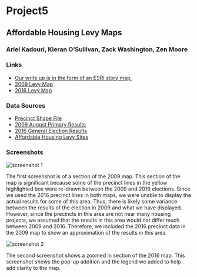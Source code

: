 # Project5
## Affordable Housing Levy Maps
### Ariel Kadouri, Kieran O’Sullivan, Zack Washington, Zen Moore

### Links
* [Our write up is in the form of an ESRI story map.](http://uw-geog.maps.arcgis.com/apps/Cascade/index.html?appid=593d32ca56d741f585d46ce1a265bf7e)
* [2009 Levy Map](http://students.washington.edu/akadouri/2009map.html)
* [2016 Levy Map](http://students.washington.edu/akadouri/2016map.html)

### Data Sources
* [Precinct Shape File](https://github.com/aaron-strauss/precinct-shapefiles/tree/master/wa)
* [2009 August Primary Results](https://data.kingcounty.gov/Election-results/2009-General-Election-Results-by-precinct-complete/c34s-iuef)
* [2016 General Election Results](http://www.kingcounty.gov/depts/elections/results/2016/201608.aspx)
* [Affordable Housing Levy Sites](http://www.seattle.gov/housing/levy/)

### Screenshots

![screenshot 1](https://github.com/UW-GEOG458-Winter2017/Project5/blob/master/storymap%20screenshot.png)

The first screenshot is of a section of the 2009 map. This section of the map is significant because some of the precinct lines in the yellow highlighted box were re-drawn between the 2009 and 2016 elections. Since we used the 2016 precinct lines in both maps, we were unable to display the actual results for some of this area. Thus, there is likely some variance between the results of the election in 2009 and what we have displayed. However, since the precincts in this area are not near many housing projects, we assumed that the results in this area would not differ much between 2009 and 2016. Therefore, we included the 2016 precinct data in the 2009 map to show an approximation of the results in this area. 

![screenshot 2](http://students.washington.edu/kieranos/Screenshot2.PNG)

The second screenshot shows a zoomed in section of the 2016 map. This screenshot shows the pop-up addition and the legend we added to help add clarity to the map. 
